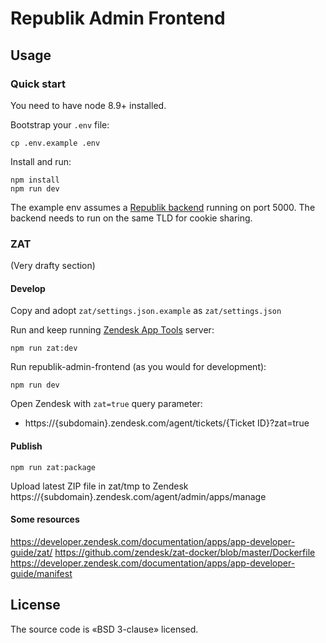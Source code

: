 # Republik Admin Frontend

## Usage

### Quick start

You need to have node 8.9+ installed.

Bootstrap your `.env` file:
```
cp .env.example .env
```

Install and run:
```
npm install
npm run dev
```

The example env assumes a [Republik backend](https://github.com/orbiting/backends) running on port 5000. The backend needs to run on the same TLD for cookie sharing.

### ZAT

(Very drafty section)

#### Develop

Copy and adopt `zat/settings.json.example` as `zat/settings.json`

Run and keep running [Zendesk App Tools](https://developer.zendesk.com/documentation/apps/app-developer-guide/zat/) server:

```
npm run zat:dev
```

Run republik-admin-frontend (as you would for development):

```
npm run dev
```

Open Zendesk with `zat=true` query parameter:
- https://{subdomain}.zendesk.com/agent/tickets/{Ticket ID}?zat=true

#### Publish

```
npm run zat:package
```

Upload latest ZIP file in zat/tmp to Zendesk https://{subdomain}.zendesk.com/agent/admin/apps/manage

#### Some resources

https://developer.zendesk.com/documentation/apps/app-developer-guide/zat/
https://github.com/zendesk/zat-docker/blob/master/Dockerfile
https://developer.zendesk.com/documentation/apps/app-developer-guide/manifest


## License

The source code is «BSD 3-clause» licensed.
